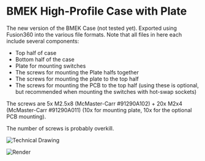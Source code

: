 # BMEK High-Profile Case with Plate

The new version of the BMEK Case (not tested yet). Exported using Fusion360 into the various file formats.
Note that all files in here each include several components:
- Top half of case 
- Bottom half of the case
- Plate for mounting switches
- The screws for mounting the Plate halfs together
- The screws for mounting the plate to the top half
- The screws for mounting the PCB to the top half (using these is optional, but recommended when mounting the switches with hot-swap sockets)

The screws are 5x M2.5x8 (McMaster-Carr #91290A102) + 20x M2x4 (McMaster-Carr #91290A011) (10x for mounting plate, 10x for the optional PCB mounting).

The number of screws is probably overkill.

![Technical Drawing](https://i.imgur.com/8oHu2uA.png)

![Render](https://i.imgur.com/8oHu2uA.png)